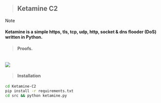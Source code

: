 > ## Ketamine C2

>[!NOTE]
><h4>Ketamine is a simple https, tls, tcp, udp, http, socket & dns flooder (DoS) written in Python.</h4>

><h4>Proofs.</h4>
<br>
<img src="https://i.ibb.co/YFZSr6Dv/Captura-de-pantalla-2025-02-07-a-la-s-17-47-08.png">

><h4>Installation</h4>
```bash
cd Ketamine-C2
pip install -r requirements.txt
cd src && python ketamine.py
```
